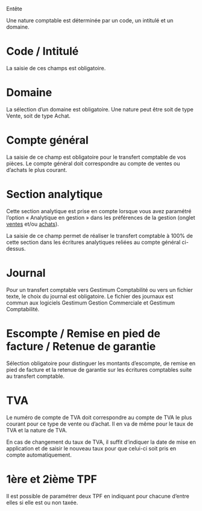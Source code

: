 





Entête



Une nature comptable est déterminée par un code, un intitulé et un domaine.


# Code / Intitulé


La saisie de ces champs est obligatoire.


# Domaine


La sélection d’un domaine est obligatoire. Une nature peut être soit 
 de type Vente, soit de type Achat.


# Compte général


La saisie de ce champ est obligatoire pour le transfert comptable de 
 vos pièces. Le compte général doit correspondre au compte de ventes ou 
 d’achats le plus courant.


# Section analytique


Cette section analytique est prise en compte lorsque vous avez paramétré 
 l’option « Analytique en gestion » dans les préférences de la 
 gestion (onglet [ventes](../../PreferencesGestion/2-4/OngletVentesAchatsVentes1.htm) 
 et/ou [achats](../../PreferencesGestion/2-4/OngletVentesAchatsAchats.htm)).


La saisie de ce champ permet de réaliser le transfert comptable à 100% 
 de cette section dans les écritures analytiques reliées au compte général 
 ci-dessus.


# Journal


Pour un transfert comptable vers Gestimum Comptabilité ou vers un fichier 
 texte, le choix du journal est obligatoire. Le fichier des journaux est 
 commun aux logiciels Gestimum Gestion Commerciale et Gestimum Comptabilité.


# Escompte / Remise en pied de facture / Retenue de garantie


Sélection obligatoire pour distinguer les montants d’escompte, de remise 
 en pied de facture et la retenue de garantie sur les écritures comptables 
 suite au transfert comptable.


# TVA


Le numéro de compte de TVA doit correspondre au compte de TVA le plus 
 courant pour ce type de vente ou d’achat. Il en va de même pour le taux 
 de TVA et la nature de TVA.


En cas de changement du taux de TVA, il suffit d’indiquer la date de 
 mise en application et de saisir le nouveau taux pour que celui-ci soit 
 pris en compte automatiquement.


# 1ère et 2ième TPF


Il est possible de paramétrer deux TPF en indiquant pour chacune d’entre 
 elles si elle est ou non taxée.


